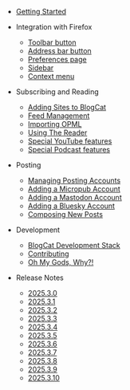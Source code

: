 - [Getting Started](/quickstart)

- Integration with Firefox

  - [Toolbar button](/browseraction)
  - [Address bar button](/pageaction)
  - [Preferences page](/options)
  - [Sidebar](/sidebar)
  - [Context menu](/contextmenu)

- Subscribing and Reading

  - [Adding Sites to BlogCat](/feeddiscovery)
  - [Feed Management](/feedmanagement)
  - [Importing OPML](/opml)
  - [Using The Reader](/reader)
  - [Special YouTube features](/youtube)
  - [Special Podcast features](/podcasts)

- Posting

  - [Managing Posting Accounts](/postingaccounts)
  - [Adding a Micropub Account](/micropub)
  - [Adding a Mastodon Account](/mastodon)
  - [Adding a Bluesky Account](/bluesky)
  - [Composing New Posts](/compose)

- Development

  - [BlogCat Development Stack](/development)
  - [Contributing](/contributing)
  - [Oh My Gods, Why?!](/why)

- Release Notes
  - [2025.3.0](/release-notes/2025.3.0)
  - [2025.3.1](/release-notes/2025.3.1)
  - [2025.3.2](/release-notes/2025.3.2)
  - [2025.3.3](/release-notes/2025.3.3)
  - [2025.3.4](/release-notes/2025.3.4)
  - [2025.3.5](/release-notes/2025.3.5)
  - [2025.3.6](/release-notes/2025.3.6)
  - [2025.3.7](/release-notes/2025.3.7)
  - [2025.3.8](/release-notes/2025.3.8)
  - [2025.3.9](/release-notes/2025.3.9)
  - [2025.3.10](/release-notes/2025.3.10)
